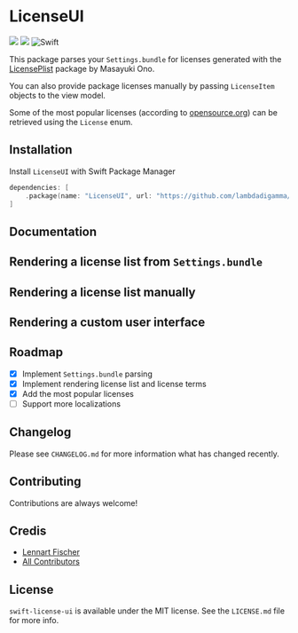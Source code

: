 # LicenseUI

<p align="left">
<img src="https://img.shields.io/apm/l/atomic-design-ui.svg">
<img src="https://img.shields.io/badge/platforms-iOS-lightgrey.svg">
<img alt="Swift" src="https://github.com/LambdaDigamma/swift-license-ui/actions/workflows/swift.yml/badge.svg">
</p>

This package parses your `Settings.bundle` for licenses generated with the [LicensePlist](https://github.com/mono0926/LicensePlist) package by Masayuki Ono.

You can also provide package licenses manually by passing `LicenseItem` objects to the view model.

Some of the most popular licenses (according to [opensource.org](https://opensource.org/licenses)) can be retrieved using the `License` enum.

## Installation

Install `LicenseUI` with Swift Package Manager

```swift
dependencies: [
    .package(name: "LicenseUI", url: "https://github.com/lambdadigamma/swift-license-ui", .upToNextMajor(from: "0.0.1")),
]
```

## Documentation

## Rendering a license list from `Settings.bundle`

## Rendering a license list manually

## Rendering a custom user interface

## Roadmap

- [x] Implement `Settings.bundle` parsing
- [x] Implement rendering license list and license terms
- [x] Add the most popular licenses
- [ ] Support more localizations

## Changelog

Please see `CHANGELOG.md` for more information what has changed recently.

## Contributing

Contributions are always welcome!

## Credis

- [Lennart Fischer](https://github.com/lambdadigamma)
- [All Contributors](https://github.com/lambdadigamma/swift-license-ui/graphs/contributors)

## License

`swift-license-ui` is available under the MIT license. See the `LICENSE.md` file for more info.

